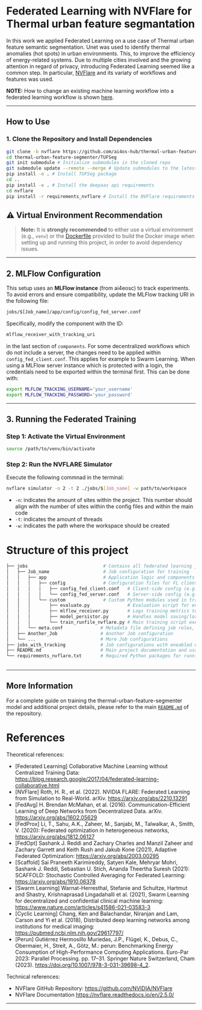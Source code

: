 # Federated Learning with NVFlare for Thermal urban feature segmantation

In this work we applied Federated Learning on a use case of Thermal urban feature semantic segmentation. Unet was used to identify thermal anomalies (hot spots) in urban environments. 
This, to improve the efficiency of energy-related systems.
Due to multiple cities involved and the growing attention in regard of privacy, introducing Federated Learning seemed like a common step.
In particular, [NVFlare](https://github.com/NVIDIA/NVFlare) and its variaty of workflows and features was used.

**NOTE:**
How to change an existing machine learning workflow into a federated learning workflow is shown [here](https://github.com/NVIDIA/NVFlare/tree/main/examples/hello-world/ml-to-fl/tf#transform-cifar10-tensorflow-training-code-to-fl-with-nvflare-client-api).

---

##  How to Use

### 1. Clone the Repository and Install Dependencies

```bash
git clone -b nvflare https://github.com/ai4os-hub/thermal-urban-feature-segmenter.git # Clone the 'nvflare' branch of the repository
cd thermal-urban-feature-segmenter/TUFSeg   
git init submodule # Initialize submodules in the cloned repo
git submodule update --remote --merge # Update submodules to the latest commit from their remote and merge changes   
pip install -e . # Install TUFSeg package
cd ..
pip install -e . # Install the deepaas api requirements
cd nvflare
pip install -r requirements_nvflare # Install the NVFlare requirements
```

## ⚠️ Virtual Environment Recommendation
> **Note:** It is **strongly recommended** to either use a virtual environment (e.g., `venv`) or the [Dockerfile](/dockerfile) provided to build the Docker image when setting up and running this project, in order to avoid dependency issues.

---

## 2. MLFlow Configuration

This setup uses an **MLFlow instance** (from ai4eosc) to track experiments. To avoid errors and ensure compatibility, update the MLFlow tracking URI in the following file:

```bash
jobs/$[Job_name]/app/config/config_fed_server.conf
```

Specifically, modify the component with the ID:

```bash
mlflow_receiver_with_tracking_uri
```
in the last section of `components`.
For some decentralized workflows which do not include a server, the changes need to be applied within `config_fed_client.conf`. This applies for example to Swarm Learning.
When using a MLFlow server instance which is protected with a login, the credentials need to be exported within the terminal first. This can be done with:
```bash
export MLFLOW_TRACKING_USERNAME='your_username'
export MLFLOW_TRACKING_PASSWORD='your_password'
```

---

 

## 3. Running the Federated Training

###  Step 1: Activate the Virtual Environment
```bash
source /path/to/venv/bin/activate
```

###  Step 2: Run the NVFLARE Simulator

Execute the following commnad in the terminal:
```bash
nvflare simulator -n 2 -t 2 ./jobs/$[Job_name] -w path/to/workspace

```


- `-n`: indicates the amount of sites within the project. This number should align with the number of sites within the config files and within the main code
- `-t`: indicates the amount of threads
- `-w`: indicates the path where the workspace should be created

# Structure of this project
```bash
├── jobs                            # Contains all federated learning job definitions for NVFLARE
│   ├── Job_name                    # Job configuration for training
│   │   ├── app                     # Application logic and components for FedAvg
│   │   │   ├── config              # Configuration files for FL clients and server
│   │   │   │   ├── config_fed_client.conf   # Client-side config (e.g., components, task settings)
│   │   │   │   └── config_fed_server.conf   # Server-side config (e.g., workflows, aggregators)
│   │   │   └── custom              # Custom Python modules used in training
│   │   │       ├── evaluate.py              # Evaluation script for evaluating the trained model
│   │   │       ├── mlflow_receiver.py       # Logs training metrics to MLFlow via NVFLARE interface
│   │   │       ├── model_persistor.py       # Handles model saving/loading between training rounds
│   │   │       └── train_runfile_nvflare.py # Main training script executed by NVFLARE on each client
│   │   └── meta.conf              # Metadata file defining job roles, names, and dependencies
│   ├── Another_Job                # Another Job configuration
│   └── ...                        # More Job configurations
├── jobs_with_tracking             # Job configurations with eneabled energy consumption tracking using perun
├── README.md                      # Main project documentation and usage guide
└── requirements_nvflare.txt       # Required Python packages for running NVFLARE training jobs
     
```
 


---

##  More Information

For a complete guide on training the thermal-urban-feature-segmenter model and additional project details, please refer to the main [`README.md`](../README.md) of the repository.



# References

Theoretical references:
 - [Federated Learning] Collaborative Machine Learning without Centralized Training Data: https://blog.research.google/2017/04/federated-learning-collaborative.html
 - [NVFlare] Roth, H. R., et al. (2022). NVIDIA FLARE: Federated Learning from Simulation to Real-World. arXiv. https://arxiv.org/abs/2210.13291
 - [FedAvg] H. Brendan McMahan, et al. (2016). Communication-Efficient Learning of Deep Networks from Decentralized Data. arXiv. https://arxiv.org/abs/1602.05629
 - [FedProx] Li, T., Sahu, A.K., Zaheer, M., Sanjabi, M., Talwalkar, A., Smith, V. (2020): Federated optimization in heterogeneous networks, 
https://arxiv.org/abs/1812.06127
 - [FedOpt] Sashank J. Reddi and Zachary Charles and Manzil Zaheer and Zachary Garrett and Keith Rush and Jakub Kone (2021), Adaptive Federated Optimization: https://arxiv.org/abs/2003.00295
 - [Scaffold] Sai Praneeth Karimireddy, Satyen Kale, Mehryar Mohri, Sashank J. Reddi, Sebastian U. Stich, Ananda Theertha Suresh (2021): SCAFFOLD: Stochastic Controlled Averaging for Federated Learning: https://arxiv.org/abs/1910.06378
 - [Swarm Learning] Warnat-Herresthal, Stefanie and Schultze, Hartmut and Shastry, Krishnaprasad Lingadahalli et al. (2021), Swarm Learning for decentralized and confidential clinical machine learning: https://www.nature.com/articles/s41586-021-03583-3
 - [Cyclic Learning] Chang, Ken and Balachandar, Niranjan and Lam, Carson and Yi et al. (2018), Distributed deep learning networks among institutions for medical imaging: https://pubmed.ncbi.nlm.nih.gov/29617797/
 - [Perun] Gutiérrez Hermosillo Muriedas, J.P., Flügel, K., Debus, C., Obermaier, H., Streit, A., Götz, M.: perun: Benchmarking Energy Consumption of High-Performance Computing Applications. Euro-Par 2023: Parallel Processing. pp. 17–31. Springer Nature Switzerland, Cham (2023). https://doi.org/10.1007/978-3-031-39698-4_2.


Technical references:
 - NVFlare GitHub Repository:  https://github.com/NVIDIA/NVFlare
 - NVFlare Documentation https://nvflare.readthedocs.io/en/2.5.0/

 ---
